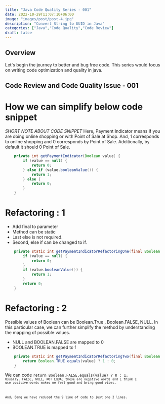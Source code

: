 ```yaml
---
title: "Java Code Quality Series - 001"
date: 2022-10-29T11:07:10+06:00
image: "images/post/post-4.jpg"
description: "Convert String to UUID in Java"
categories: ["Java","Code Quality","Code Review"]
draft: false
---
```

## Overview
Let's begin the journey to better and bug free code. This series would focus on writing code optimization and quality in java.

##  Code Review and Code Quality Issue - 001

# How we can simplify below code snippet

*SHORT NOTE ABOUT CODE SNIPPET*
Here, Payment Indicator means if you are doing online shopping or with Point of Sale at Shop.
And, 1 corresponds to online shopping and 0 corresponds by Point of Sale. Additionally, by default it should 0 Point of Sale.

```java
    private int getPaymentIndicator(Boolean value) {
        if (value == null) {
            return 0;
        } else if (value.booleanValue()) {
            return 1;
        } else {
            return 0;
        }
    }
```
# Refactoring : 1
* Add final to parameter
* Method can be static
* Last else is not required.
* Second, else if can be changed to if.

```java
    private static int getPaymentIndicatorRefactoringOne(final Boolean value) {
        if (value == null) {
            return 0;
        }
        if (value.booleanValue()) {
            return 1;
        }
        return 0;
    }
```
# Refactoring : 2
Possible values of Boolean can be Boolean.True , Boolean.FALSE, NULL. In this particular case, we can further simplify the method by understanding the mapping of possible values.

* NULL and BOOLEAN.FALSE are mapped to 0
* BOOLEAN.TRUE is mapped to 1

```java
    private static int getPaymentIndicatorRefactoringTwo(final Boolean value) {
        return Boolean.TRUE.equals(value) ? 1 : 0;
    }
```

We can code <code>return Boolean.FALSE.equals(value) ? 0 : 1;<code/> Usually, FALSE, NULL, NOT EQUAL these are negative words and I think I use positive words makes me feel good and bring good vibes.

And, Bang we have reduced the 9 line of code to just one 3 lines.
     